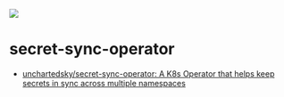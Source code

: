 ![](https://github.com/unchartedsky/dockers/workflows/secret-sync-operator/badge.svg)

# secret-sync-operator

- [unchartedsky/secret-sync-operator: A K8s Operator that helps keep secrets in sync across multiple namespaces](https://github.com/unchartedsky/secret-sync-operator)